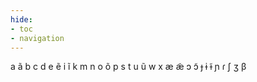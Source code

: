 ```yaml
---
hide:
- toc
- navigation
---
```

a
ã
b
c
d
e
ẽ
i
ĩ
k
m
n
o
õ
p
s
t
u
ũ
w
x
æ
æ̃
ɔ
ɔ̃
ɟ
ɨ
ɨ̃
ɲ
ɾ
ʃ
ʒ
β
